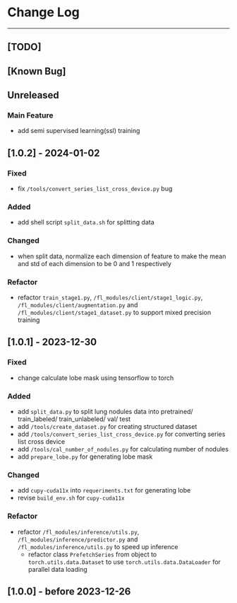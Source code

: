 # Change Log
---
## [TODO]
## [Known Bug]
## Unreleased
### Main Feature
- add semi supervised learning(ssl) training
## [1.0.2] - 2024-01-02
### Fixed
- fix `/tools/convert_series_list_cross_device.py` bug
### Added
- add shell script `split_data.sh` for splitting data
### Changed
- when split data, normalize each dimension of feature to make the mean and std of each dimension to be 0 and 1 respectively
### Refactor
- refactor `train_stage1.py`, `/fl_modules/client/stage1_logic.py`, `/fl_modules/client/augmentation.py` and `/fl_modules/client/stage1_dataset.py` to support mixed precision training
## [1.0.1] - 2023-12-30
### Fixed
- change calculate lobe mask using tensorflow to torch
### Added
- add `split_data.py` to split lung nodules data into pretrained/ train_labeled/ train_unlabeled/ val/ test
- add `/tools/create_dataset.py` for creating structured dataset
- add `/tools/convert_series_list_cross_device.py` for converting series list cross device
- add `/tools/cal_number_of_nodules.py` for calculating number of nodules
- add `prepare_lobe.py` for generating lobe mask

### Changed
- add `cupy-cuda11x` into `requeriments.txt` for generating lobe
- revise `build_env.sh` for `cupy-cuda11x`
### Refactor
- refactor `/fl_modules/inference/utils.py`, `/fl_modules/inference/predictor.py` and `/fl_modules/inference/utils.py` to speed up inference
    - refactor class `PrefetchSeries` from object to `torch.utils.data.Dataset` to use `torch.utils.data.DataLoader` for parallel data loading  
## [1.0.0] - before 2023-12-26